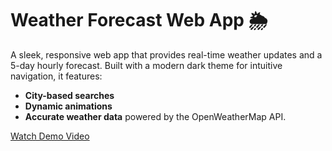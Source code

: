 # Weather Forecast Web App 🌦️

A sleek, responsive web app that provides real-time weather updates and a 5-day hourly forecast. Built with a modern dark theme for intuitive navigation, it features:

- **City-based searches**
- **Dynamic animations**
- **Accurate weather data** powered by the OpenWeatherMap API.

[Watch Demo Video]([https://drive.google.com/file/d/17z_juveHG-H-o3oaUI-P-RtEEAunsBnA/view?usp=sharing](https://www.linkedin.com/feed/update/urn:li:ugcPost:7282800520644210688/))
